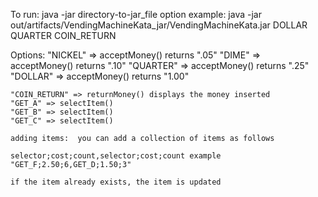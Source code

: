 To run: java -jar directory-to-jar_file option
example: java -jar out/artifacts/VendingMachineKata_jar/VendingMachineKata.jar DOLLAR QUARTER COIN_RETURN



Options:
    "NICKEL" => acceptMoney() returns ".05"
    "DIME" => acceptMoney() returns ".10"
    "QUARTER" => acceptMoney() returns ".25"
    "DOLLAR" => acceptMoney() returns "1.00"

    "COIN_RETURN" => returnMoney() displays the money inserted
    "GET_A" => selectItem()
    "GET_B" => selectItem()
    "GET_C" => selectItem()

    adding items:  you can add a collection of items as follows

    selector;cost;count,selector;cost;count example "GET_F;2.50;6,GET_D;1.50;3"

    if the item already exists, the item is updated
